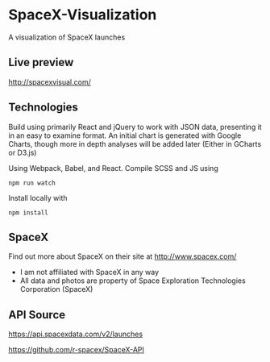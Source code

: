 # SpaceX-Visualization
A visualization of SpaceX launches

## Live preview
http://spacexvisual.com/

## Technologies
Build using primarily React and jQuery to work with JSON data, presenting it in an easy to examine format. 
An initial chart is generated with Google Charts, though more in depth analyses will be added later (Either in GCharts or D3.js)

Using Webpack, Babel, and React. Compile SCSS and JS using

`npm run watch`

Install locally with 

`npm install`

## SpaceX
Find out more about SpaceX on their site at http://www.spacex.com/
- I am not affiliated with SpaceX in any way
- All data and photos are property of Space Exploration Technologies Corporation (SpaceX)

## API Source
https://api.spacexdata.com/v2/launches

https://github.com/r-spacex/SpaceX-API

